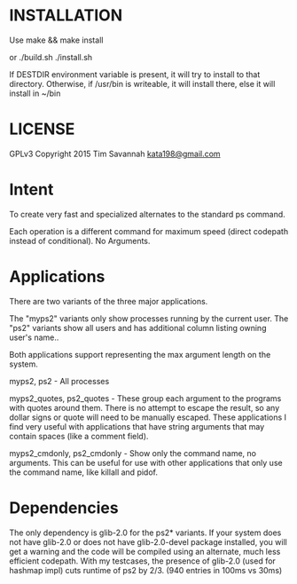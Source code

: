 INSTALLATION
============

Use make && make install

or
./build.sh
./install.sh


If DESTDIR environment variable is present, it will try to install to that directory. Otherwise, if /usr/bin is writeable, it will install there, else it will install in ~/bin

LICENSE
=======

GPLv3 Copyright 2015 Tim Savannah <kata198@gmail.com>


Intent
======

To create very fast and specialized alternates to the standard ps command.

Each operation is a different command for maximum speed (direct codepath instead of conditional). No Arguments.


Applications
============


There are two variants of the three major applications.

The "myps2" variants only show processes running by the current user. The "ps2" variants show all users and has additional column listing owning user's name..

Both applications support representing the max argument length on the system.


myps2, ps2 - All processes

myps2_quotes, ps2_quotes - These group each argument to the programs with quotes around them. There is no attempt to escape the result, so any dollar signs or quote will need to be manually escaped. These applications I find very useful with applications that have string arguments that may contain spaces (like a comment field).

myps2_cmdonly, ps2_cmdonly - Show only the command name, no arguments. This can be useful for use with other applications that only use the command name, like killall and pidof.


Dependencies
============

The only dependency is glib-2.0 for the ps2\* variants. If your system does not have glib-2.0 or does not have glib-2.0-devel package installed, you will get a warning and the code will be compiled using an alternate, much less efficient codepath.
With my testcases, the presence of glib-2.0 (used for hashmap impl) cuts runtime of ps2 by 2/3. (940 entries in 100ms vs 30ms)
